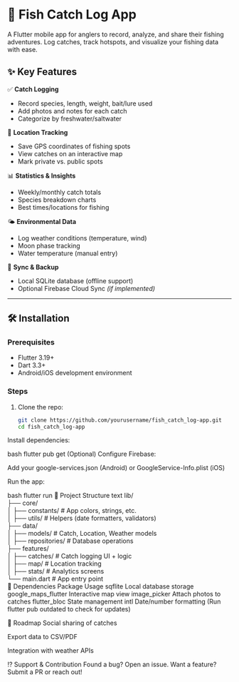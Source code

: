 

# 🎣 Fish Catch Log App  

A Flutter mobile app for anglers to record, analyze, and share their fishing adventures. Log catches, track hotspots, and visualize your fishing data with ease.  

## ✨ Key Features  
✅ **Catch Logging**  
- Record species, length, weight, bait/lure used  
- Add photos and notes for each catch  
- Categorize by freshwater/saltwater  

📍 **Location Tracking**  
- Save GPS coordinates of fishing spots  
- View catches on an interactive map  
- Mark private vs. public spots  

📊 **Statistics & Insights**  
- Weekly/monthly catch totals  
- Species breakdown charts  
- Best times/locations for fishing  

🌤️ **Environmental Data**  
- Log weather conditions (temperature, wind)  
- Moon phase tracking  
- Water temperature (manual entry)  

🔗 **Sync & Backup**  
- Local SQLite database (offline support)  
- Optional Firebase Cloud Sync *(if implemented)*  

---

## 🛠️ Installation  

### **Prerequisites**  
- Flutter 3.19+  
- Dart 3.3+  
- Android/iOS development environment  

### **Steps**  
1. Clone the repo:  
   ```bash
   git clone https://github.com/yourusername/fish_catch_log-app.git
   cd fish_catch_log-app
Install dependencies:

bash
flutter pub get
(Optional) Configure Firebase:

Add your google-services.json (Android) or GoogleService-Info.plist (iOS)

Run the app:

bash
flutter run
📂 Project Structure
text
lib/  
├── core/  
│   ├── constants/      # App colors, strings, etc.  
│   ├── utils/         # Helpers (date formatters, validators)  
├── data/  
│   ├── models/        # Catch, Location, Weather models  
│   ├── repositories/  # Database operations  
├── features/  
│   ├── catches/       # Catch logging UI + logic  
│   ├── map/          # Location tracking  
│   ├── stats/        # Analytics screens  
└── main.dart         # App entry point  
🧩 Dependencies
Package	Usage
sqflite	Local database storage
google_maps_flutter	Interactive map view
image_picker	Attach photos to catches
flutter_bloc	State management
intl	Date/number formatting
(Run flutter pub outdated to check for updates)

🚀 Roadmap
Social sharing of catches

Export data to CSV/PDF

Integration with weather APIs

⁉️ Support & Contribution
Found a bug? Open an issue.
Want a feature? Submit a PR or reach out!
